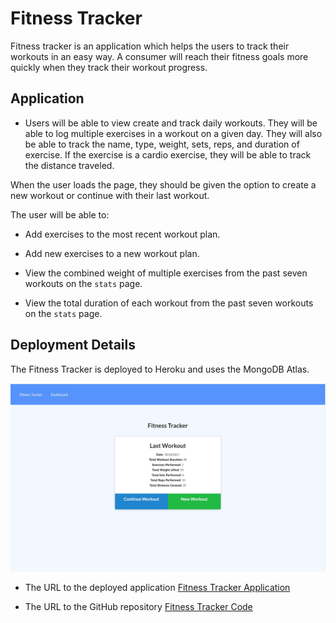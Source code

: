 # Fitness Tracker

Fitness tracker is an application which helps the users to track their workouts in an easy way. A consumer will reach their fitness goals more quickly when they track their workout progress.

## Application

* Users will be able to view create and track daily workouts. They will be able to log multiple exercises in a workout on a given day. They will also be able to track the name, type, weight, sets, reps, and duration of exercise. If the exercise is a cardio exercise, they will be able to track the distance traveled.

When the user loads the page, they should be given the option to create a new workout or continue with their last workout.

The user will be able to:

  * Add exercises to the most recent workout plan.

  * Add new exercises to a new workout plan.

  * View the combined weight of multiple exercises from the past seven workouts on the `stats` page.

  * View the total duration of each workout from the past seven workouts on the `stats` page.

## Deployment Details

The Fitness Tracker is deployed to Heroku and uses the MongoDB Atlas. 

![Fitness Tracker](./images/application.jpg)

* The URL to the deployed application [Fitness Tracker Application](https://pure-thicket-98758.herokuapp.com/) 

* The URL to the GitHub repository [Fitness Tracker Code](https://github.com/nataliapost11/hw-fitnesstracker/) 